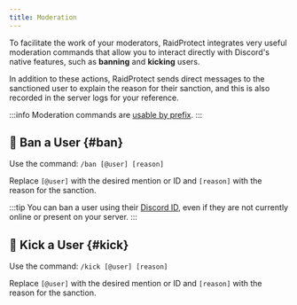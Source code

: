 ```yaml
---
title: Moderation
---
```


To facilitate the work of your moderators, RaidProtect integrates very useful moderation commands that allow you to interact directly with Discord's native features, such as **banning** and **kicking** users.

In addition to these actions, RaidProtect sends direct messages to the sanctioned user to explain the reason for their sanction, and this is also recorded in the server logs for your reference.

:::info
Moderation commands are [usable by prefix](../guides/prefix.md).
:::

## 🔨 Ban a User {#ban}

Use the command: ```/ban [@user] [reason]```

Replace `[@user]` with the desired mention or ID and `[reason]` with the reason for the sanction.

:::tip
You can ban a user using their [Discord ID](https://dfr.gg/wiki/interface/mode-developpeur), even if they are not currently online or present on your server.
:::

## 👢 Kick a User {#kick}

Use the command: ```/kick [@user] [reason]```

Replace `[@user]` with the desired mention or ID and `[reason]` with the reason for the sanction.